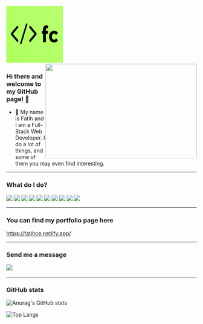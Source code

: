 <img src="/logo.png" alt="logo" width="150" height="150" /><img src="https://camo.githubusercontent.com/5e7ed399206be8f46927c0af32ee347c7322cf8c66bcf1e605602f8d6d309435/68747470733a2f2f6d656469612e67697068792e636f6d2f6d656469612f336f37714531594e3761424f4650527738452f736f757263652e676966" align="right" width="400" height="250" data-canonical-src="https://media.giphy.com/media/3o7qE1YN7aBOFPRw8E/source.gif" style="max-width: 100%;">

### Hi there and welcome to my GitHub page! 👋
- 🌱 My name is Fatih and I am a Full-Stack Web Developer. I do a lot of things, and some of them you may even find interesting.

---

### What do I do?

<p>
<img src="https://img.icons8.com/office/50/000000/react.png"/>
<img src="https://img.icons8.com/color/50/000000/javascript--v1.png"/>
<img src="https://img.icons8.com/color/50/000000/nodejs.png"/>
<img src="https://img.icons8.com/color/50/000000/sass.png"/>
<img src="https://img.icons8.com/color/50/000000/bootstrap.png"/>
<img src="https://img.icons8.com/external-tal-revivo-color-tal-revivo/50/000000/external-mongodb-a-cross-platform-document-oriented-database-program-logo-color-tal-revivo.png"/>
<img src="https://img.icons8.com/ios-glyphs/50/000000/github.png"/>
<img src="https://img.icons8.com/color/50/000000/figma--v1.png"/>
<img src="https://img.icons8.com/color/50/000000/linux.png"/>
<img src="https://img.icons8.com/color/50/000000/trello.png"/>
</p>

---

### You can find my portfolio page here
https://fatihce.netlify.app/

---

### Send me a message
<a href="https://www.linkedin.com/in/fatih-c-8a52061a9/" target="_blank">
<img src="https://img.icons8.com/color/96/000000/linkedin.png" />
</a>

---

### GitHub stats
![Anurag's GitHub stats](https://github-readme-stats.vercel.app/api?username=Fatihce57&show_icons=true)

![Top Langs](https://github-readme-stats.vercel.app/api/top-langs/?username=Fatihce57&layout=compact&hide=html)



